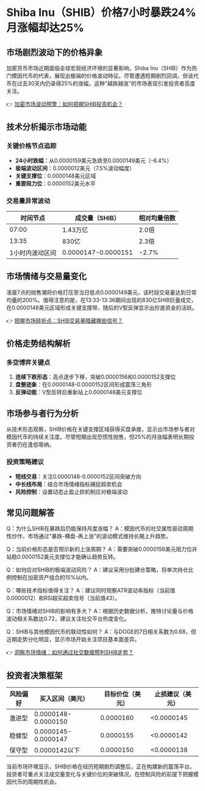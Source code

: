 # Shiba Inu（SHIB）价格7小时暴跌24% 月涨幅却达25%

## 市场剧烈波动下的价格异象

加密货币市场近期面临全球宏观经济环境的显著影响，Shiba Inu（SHIB）作为热门模因代币的代表，展现出极端的价格波动特征。尽管遭遇短期剧烈回调，但该代币在过去30天内仍录得25%的涨幅，这种"越跌越涨"的市场表现引发投资者高度关注。

👉 [加密市场波动预警：如何把握SHIB投资机会？](https://bit.ly/okx_welcome)

## 技术分析揭示市场动能

### 关键价格节点追踪
- **24小时跌幅**：从0.0000159美元急跌至0.0000149美元（-6.4%）
- **极端波动区间**：0.0000012美元（7.5%波动幅度）
- **关键支撑位**：0.0000148美元区域
- **重要阻力位**：0.0000152美元水平

### 交易量异常波动
| 时间节点       | 成交量（SHIB） | 相对均量倍数 |
|----------------|----------------|--------------|
| 07:00          | 1.43万亿       | 2.0倍        |
| 13:35          | 830亿          | 2.3倍        |
| 1小时内波动区间| 0.0000147-0.0000151 | -2.7%       |

## 市场情绪与交易量变化

凌晨7点的抛售潮将价格打压至当日低点0.0000149美元，该时段交易量达到日常均量的200%。值得注意的是，在13:33-13:36期间出现的830亿SHIB巨量成交，在0.0000148美元区域形成关键支撑带，随后的V型反弹显示出抄底资金的活跃。

👉 [把握市场转折点：SHIB交易量暗藏哪些信号？](https://bit.ly/okx_welcome)

## 价格走势结构解析

### 多空博弈关键点
1. **连续下跌形态**：高点逐步下移，突破0.0000156和0.0000152支撑位
2. **盘整迹象**：在0.0000148-0.0000152区间形成震荡三角形
3. **反弹动能**：V型反转后重新站上0.0000148美元支撑位

## 市场参与者行为分析

从技术形态观察，SHIB价格在关键支撑区域获得买盘承接，显示出市场参与者对模因代币的持续关注度。尽管短期出现恐慌性抛售，但25%的月涨幅表明长期投资者仍在逢低吸纳。

### 投资策略建议
- **短线交易**：关注0.0000148-0.0000152区间突破方向
- **中长线布局**：结合市场情绪指标捕捉超卖机会
- **风险控制**：设置动态止盈止损机制应对极端波动

## 常见问题解答

Q：为什么SHIB在暴跌后仍能保持月度涨幅？
A：模因代币的社交属性驱动周期性炒作，市场通过"暴跌-横盘-再上涨"的波动模式维持长期上升趋势。

Q：当前价格形态是否预示新的上涨周期？
A：需要突破0.0000156美元阻力位并站稳0.0000152美元支撑位才能确认趋势反转。

Q：如何应对SHIB的极端波动风险？
A：建议采用分批建仓策略，将单次持仓比例控制在加密资产组合的15%以内。

Q：哪些技术指标值得关注？
A：建议同时观察ATR波动率指标（当前值0.0000012）和RSI超买超卖信号（当前值43）。

Q：市场情绪对SHIB的影响有多大？
A：根据历史数据分析，推特讨论量与价格波动相关系数达0.72，建议关注社交平台热度变化。

Q：SHIB与其他模因代币的联动性如何？
A：与DOGE的7日相关系数为0.68，但近期走势分化明显，显示市场开始关注项目基本面差异。

👉 [洞察市场情绪：如何通过社交数据预判SHIB走势？](https://bit.ly/okx_welcome)

## 投资者决策框架

| 风险偏好 | 买入区间（美元） | 目标价位（美元） | 止损建议（美元） |
|----------|------------------|------------------|------------------|
| 激进型   | 0.0000148-0.0000150 | 0.0000160       | <0.0000145       |
| 稳健型   | 0.0000145-0.0000147 | 0.0000155       | <0.0000142       |
| 保守型   | 0.0000142以下      | 0.0000150       | <0.0000138       |

当前市场环境显示，SHIB价格在经历短期剧烈调整后，正在构建新的震荡平台。投资者可重点关注成交量变化与关键价位的突破情况，在控制风险的前提下把握模因代币的周期性机会。
